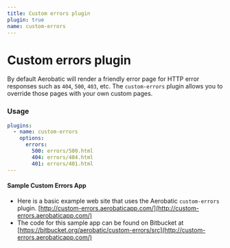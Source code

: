 ```yaml
---
title: Custom errors plugin
plugin: true
name: custom-errors
---
```


# Custom errors plugin

By default Aerobatic will render a friendly error page for HTTP error responses such as `404`, `500`, `403`, etc. The `custom-errors` plugin allows you to override those pages with your own custom pages.

### Usage

~~~yaml
plugins:
  - name: custom-errors
    options:
      errors:
        500: errors/500.html
        404: errors/404.html
        401: errors/401.html
---
~~~

#### Sample Custom Errors App

- Here is a basic example web site that uses the Aerobatic `custom-errors` plugin. [http://custom-errors.aerobaticapp.com/](http://custom-errors.aerobaticapp.com/)
- The code for this sample app can be found on Bitbucket at [https://bitbucket.org/aerobatic/custom-errors/src](http://custom-errors.aerobaticapp.com/)
